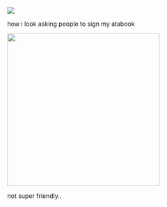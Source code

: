 ![](https://komarev.com/ghpvc/?username=piercedskin&color=CACACC&label=witnesses&base=1000) 

how i look asking people to sign my atabook


<img src="https://71781816.carrd.co/assets/images/image11.jpg?v=4b58b513" width="350" length="350"> 

not super friendly.. 
